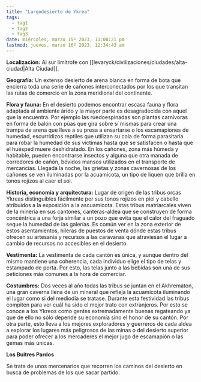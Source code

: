 ```yaml
---
title: "Largodesierto de Ykrea" 
tags:
  - tag1
  - tag2
  - tag3
date: miércoles, marzo 15º 2023, 11:00:21 pm
lastmod: jueves, marzo 16º 2023, 12:34:43 am
---
```


**Localización:** Al sur limítrofe con [[levaryck/civilizaciones/ciudades/alta-ciudad|Alta Ciudad]].

**Geografía:** Un extenso desierto de arena blanca en forma de bota que encierra toda una serie de cañones interconectados por los que transitan las rutas de comercio en la zona meridional del continente.

**Flora y fauna:** En el desierto podemos encontrar escasa fauna y flora adaptada al ambiente árido y la mayor parte es desagradecida con aquel que la encuentra. Por ejemplo las ruedoespinadas son plantas carnívoras en forma de balón con púas que gira sobre sí mismas para crear una trampa de arena que lleve a su presa a ensartarse o los escamapiones de humedad, escurridizos reptiles que utilizan su cola de forma parasitaria para robar la humedad de sus víctimas hasta que se satisfacen o hasta que el huésped muere deshidratado. En los cañones, zona más húmeda y habitable, pueden encontrarse insectos y alguna que otra manada de corredores de cañón, bóvidos mansos utilizados en el transporte de mercancías. Llegada la noche, las grietas y zonas cavernosas de los cañones se ven iluminadas por la acuamicota, un tipo de liquen que brilla en tonos rojizos al caer el sol.

**Historia, economía y arquitectura:** Lugar de origen de las tribus orcas Ykreas distinguibles fácilmente por sus tonos rojizos en piel y cabello atribuidos a la exposición a la ascuamicota. Estas tribus matriarcales viven de la minería en sus cantones, canteras-aldea que se construyen de forma concéntrica a una forja similar a un pozo que evita que el calor del fraguado seque la humedad de las galerías. Es común ver en la zona exterior de estos asentamientos, hileras de puestos de venta dónde estas tribus ofrecen su artesanía y recursos a las caravanas que atraviesan el lugar a cambio de recursos no accesibles en el desierto.

**Vestimenta:** La vestimenta de cada cantón es única, y aunque dentro del mismo mantiene una coherencia, cada individuo elige el tipo de telas y estampado de porta. Por esto, las telas junto a las bebidas son una de sus peticiones más comunes a la hora de comerciar.

**Costumbres:** Dos veces al año todas las tribus se juntan en el Akhrematon, una gran caverna llena de un mineral que refleja la acuamicota iluminando el lugar como si del mediodía se tratase. Durante esta festividad las tribus compiten para ver cuál ha sido el mejor trato con extranjeros. Por esto se conoce a los Ykreos como gentes extremadamente buenas regateando ya que de ello no sólo depende su economía sino el honor de su cantón. Por otra parte, esto lleva a los mejores exploradores y guerreros de cada aldea a explorar los lugares más peligrosos de las minas o del desierto superior para poder ofrecer a los mercaderes el mejor jugo de escamapión o las gemas más únicas.

**Los Buitres Pardos**

Se trata de unos mercenarios que recorren los caminos del desierto en busca de problemas de los que sacar partido.
